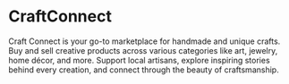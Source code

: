 # CraftConnect
Craft Connect is your go-to marketplace for handmade and unique crafts. Buy and sell creative products across various categories like art, jewelry, home décor, and more. Support local artisans, explore inspiring stories behind every creation, and connect through the beauty of craftsmanship.
